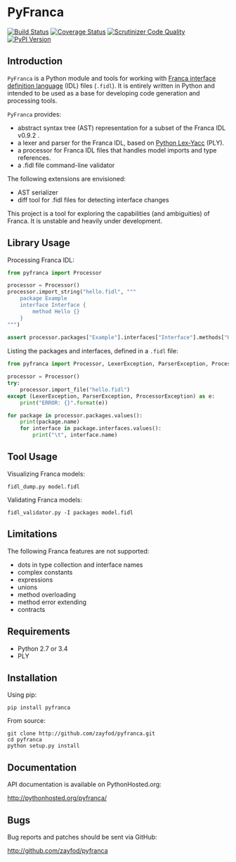 PyFranca
========

[![Build Status](https://travis-ci.org/zayfod/pyfranca.svg?branch=master)](https://travis-ci.org/zayfod/pyfranca)
[![Coverage Status](https://coveralls.io/repos/github/zayfod/pyfranca/badge.svg?branch=master)](https://coveralls.io/github/zayfod/pyfranca?branch=master)
[![Scrutinizer Code Quality](https://scrutinizer-ci.com/g/zayfod/pyfranca/badges/quality-score.png?b=master)](https://scrutinizer-ci.com/g/zayfod/pyfranca/?branch=master)
[![PyPI Version](http://img.shields.io/pypi/v/pyfranca.svg)](https://pypi.python.org/pypi/pyfranca)


Introduction
------------

`PyFranca` is a Python module and tools for working with
[Franca interface definition language](https://github.com/franca/franca)
(IDL) files (`.fidl`). It is entirely written in Python and intended to be
used as a base for developing code generation and processing tools.

`PyFranca` provides:
 
- abstract syntax tree (AST) representation for a subset of the
    Franca IDL v0.9.2 .
- a lexer and parser for the Franca IDL, based on
    [Python Lex-Yacc](http://www.dabeaz.com/ply/) (PLY).
- a processor for Franca IDL files that handles model imports and
    type references.
- a .fidl file command-line validator

The following extensions are envisioned:

- AST serializer
- diff tool for .fidl files for detecting interface changes   

This project is a tool for exploring the capabilities (and ambiguities) of
Franca. It is unstable and heavily under development.


Library Usage
-------------

Processing Franca IDL:

```python
from pyfranca import Processor

processor = Processor()
processor.import_string("hello.fidl", """
    package Example
    interface Interface {
        method Hello {}
    }
""")
        
assert processor.packages["Example"].interfaces["Interface"].methods["Hello"].name == "Hello"
```

Listing the packages and interfaces, defined in a `.fidl` file:

```python
from pyfranca import Processor, LexerException, ParserException, ProcessorException

processor = Processor()
try:
    processor.import_file("hello.fidl")        
except (LexerException, ParserException, ProcessorException) as e:
    print("ERROR: {}".format(e))

for package in processor.packages.values():
    print(package.name)
    for interface in package.interfaces.values():
        print("\t", interface.name)
```


Tool Usage
----------

Visualizing Franca models:

    fidl_dump.py model.fidl

Validating Franca models:

    fidl_validator.py -I packages model.fidl


Limitations
-----------

The following Franca features are not supported:

- dots in type collection and interface names
- complex constants
- expressions
- unions
- method overloading
- method error extending
- contracts


Requirements
------------

- Python 2.7 or 3.4
- PLY


Installation
------------

Using pip:

    pip install pyfranca

From source:

    git clone http://github.com/zayfod/pyfranca.git
    cd pyfranca
    python setup.py install


Documentation
-------------

API documentation is available on PythonHosted.org:

http://pythonhosted.org/pyfranca/


Bugs
----

Bug reports and patches should be sent via GitHub:

http://github.com/zayfod/pyfranca
